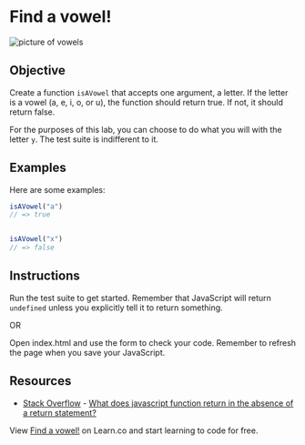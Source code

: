 # Find a vowel!

![picture of vowels](https://s3-us-west-2.amazonaws.com/web-dev-readme-photos/js-vowels/vowels.jpg)

## Objective

Create a function `isAVowel` that accepts one argument, a letter. If the letter is a vowel (a, e, i, o, or u), the function should return true. If not, it should return false.

For the purposes of this lab, you can choose to do what you will with the letter `y`. The test suite is indifferent to it.

## Examples

Here are some examples:

```javascript
isAVowel("a")
// => true


isAVowel("x")
// => false
```

## Instructions

Run the test suite to get started. Remember that JavaScript will return `undefined` unless you explicitly tell it to return something.

OR

Open index.html and use the form to check your code. Remember to refresh the page when you save your JavaScript.

## Resources

* [Stack Overflow](http://stackoverflow.com/) - [What does javascript function return in the absence of a return statement?](http://stackoverflow.com/a/1557759/2890716)

<p data-visibility='hidden'>View <a href='https://learn.co/lessons/js-vowels' title='Find a vowel!'>Find a vowel!</a> on Learn.co and start learning to code for free.</p>
